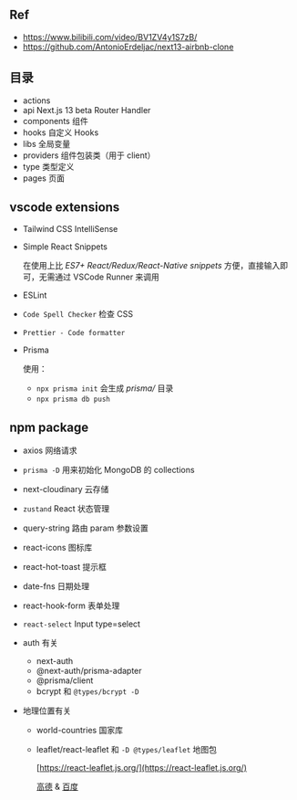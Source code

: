 ## Ref
- https://www.bilibili.com/video/BV1ZV4y1S7zB/
- https://github.com/AntonioErdeljac/next13-airbnb-clone

## 目录
- actions
- api Next.js 13 beta Router Handler
- components 组件
- hooks 自定义 Hooks
- libs 全局变量
- providers 组件包装类（用于 client）
- type 类型定义
- pages 页面

## vscode extensions
- Tailwind CSS IntelliSense
- Simple React Snippets

  在使用上比 *ES7+ React/Redux/React-Native snippets* 方便，直接输入即可，无需通过 VSCode Runner 来调用
- ESLint
- `Code Spell Checker` 检查 CSS
- `Prettier - Code formatter`
- Prisma
  
  使用：
  - `npx prisma init` 会生成 *prisma/* 目录
  - `npx prisma db push`

## npm package
- axios 网络请求
- `prisma -D` 用来初始化 MongoDB 的 collections

- next-cloudinary 云存储


- `zustand` React 状态管理
- query-string 路由 param 参数设置

- react-icons 图标库
- react-hot-toast 提示框
- date-fns 日期处理

- react-hook-form 表单处理
- `react-select` Input type=select

- auth 有关
  - next-auth
  - @next-auth/prisma-adapter
  - @prisma/client
  - bcrypt 和 `@types/bcrypt -D`

- 地理位置有关
  - world-countries 国家库
  - leaflet/react-leaflet 和 `-D @types/leaflet` 地图包

    [https://react-leaflet.js.org/](https://react-leaflet.js.org/)

    [高德](https://uiwjs.github.io/react-amap/) & [百度](https://uiwjs.github.io/react-baidu-map/)